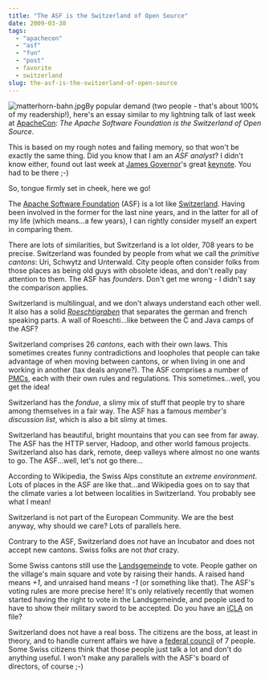 ```yaml
---
title: "The ASF is the Switzerland of Open Source"
date: 2009-03-30
tags: 
  - "apachecon"
  - "asf"
  - "fun"
  - "post"
  - favorite
  - switzerland  
slug: the-asf-is-the-switzerland-of-open-source
---
```


![matterhorn-bahn.jpg](/assets/images/matterhorn-bahn.jpg)By popular demand (two people - that's about 100% of my readership!), here's an essay similar to my lightning talk of last week at [ApacheCon](http://eu.apachecon.com): _The Apache Software Foundation is the Switzerland of Open Source_.

This is based on my rough notes and failing memory, so that won't be exactly the same thing. Did you know that I am an _ASF analyst_? I didn't know either, found out last week at [James Governor](http://www.redmonk.com/jgovernor/)'s great [keynote](http://twitter.com/bdelacretaz/status/1395520137). You had to be there ;-)

So, tongue firmly set in cheek, here we go!

The [Apache Software Foundation](http://apache.org) (ASF) is a lot like [Switzerland](http://en.wikipedia.org/wiki/Switzerland). Having been involved in the former for the last nine years, and in the latter for all of my life (which means...a few years), I can rightly consider myself an expert in comparing them.

There are lots of similarities, but Switzerland is a lot older, 708 years to be precise. Switzerland was founded by people from what we call the _primitive cantons_: Uri, Schwytz and Unterwald. City people often consider folks from those places as being old guys with obsolete ideas, and don't really pay attention to them. The ASF has _founders_. Don't get me wrong - I didn't say the comparison applies.

Switzerland is multilingual, and we don't always understand each other well. It also has a solid _[Roeschtigraben](http://en.wikipedia.org/wiki/R%C3%B6stigraben)_ that separates the german and french speaking parts. A wall of Roeschti...like between the C and Java camps of the ASF?

Switzerland comprises 26 _cantons_, each with their own laws. This sometimes creates funny contradictions and loopholes that people can take advantage of when moving between cantons, or when living in one and working in another (tax deals anyone?). The ASF comprises a number of [PMCs](http://www.apache.org/dev/pmc.html), each with their own rules and regulations. This sometimes...well, you get the idea!

Switzerland has the _fondue_, a slimy mix of stuff that people try to share among themselves in a fair way. The ASF has a famous _member's discussion list_, which is also a bit slimy at times.

Switzerland has beautiful, bright mountains that you can see from far away. The ASF has the HTTP server, Hadoop, and other world famous projects. Switzerland also has dark, remote, deep valleys where almost no one wants to go. The ASF...well, let's not go there...

According to Wikipedia, the Swiss Alps constitute an _extreme environment_. Lots of places in the ASF are like that...and Wikipedia goes on to say that the climate varies a lot between localities in Switzerland. You probably see what I mean!

Switzerland is not part of the European Community. We are the best anyway, why should we care? Lots of parallels here.

Contrary to the ASF, Switzerland does _not_ have an Incubator and does not accept new cantons. Swiss folks are not _that_ crazy.

Some Swiss cantons still use the [Landsgemeinde](http://en.wikipedia.org/wiki/Landsgemeinde) to vote. People gather on the village's main square and vote by raising their hands. A raised hand means _+1_, and unraised hand means _\-1_ (or something like that). The ASF's voting rules are more precise here! It's only relatively recently that women started having the right to vote in the Landsgemeinde, and people used to have to show their military sword to be accepted. Do you have an [iCLA](http://www.apache.org/licenses/icla.txt) on file?

Switzerland does not have a real boss. The citizens are the boss, at least in theory, and to handle current affairs we have a [federal council](http://www.admin.ch/br/index.html?lang=en) of 7 people. Some Swiss citizens think that those people just talk a lot and don't do anything useful. I won't make any parallels with the ASF's board of directors, of course ;-)
